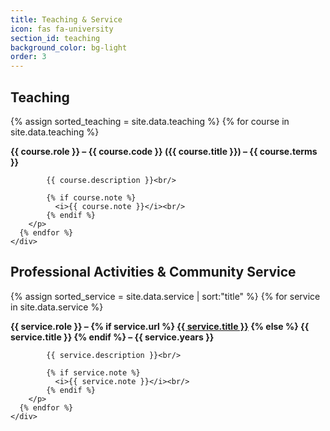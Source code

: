 ```yaml
---
title: Teaching & Service
icon: fas fa-university
section_id: teaching
background_color: bg-light
order: 3
---
```


<div class="row"> <div class="col">
  <h2> Teaching </h2>
  <div class="row">
    <div class="col mx-4">
      {% assign sorted_teaching = site.data.teaching %}
      {% for course in site.data.teaching %}
        <p>
          <b>{{ course.role }} &ndash; {{ course.code }} ({{ course.title }}) &ndash; {{ course.terms }} </b><br/>

            {{ course.description }}<br/>
            
            {% if course.note %}
              <i>{{ course.note }}</i><br/>
            {% endif %}
        </p>
      {% endfor %}
    </div>
  </div>
</div> </div>

<div class="row"> <div class="col">
  <h2> Professional Activities & Community Service </h2>
  <div class="row">
    <div class="col mx-4">
      {% assign sorted_service = site.data.service | sort:"title" %}
      {% for service in site.data.service %}
        <p>
          <b>{{ service.role }} &ndash; {% if service.url %} <a href="{{ service.url }}" target="_blank">{{ service.title }}</a> {% else %} {{ service.title }} {% endif %} &ndash; {{ service.years }} </b><br/>

            {{ service.description }}<br/>
            
            {% if service.note %}
              <i>{{ service.note }}</i><br/>
            {% endif %}
        </p>
      {% endfor %}
    </div>
  </div>
</div> </div>